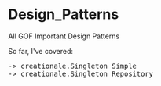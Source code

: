 # Design_Patterns
All GOF Important Design Patterns

So far, I've covered:

<pre>
-> creationale.Singleton Simple
-> creationale.Singleton Repository
</pre>
